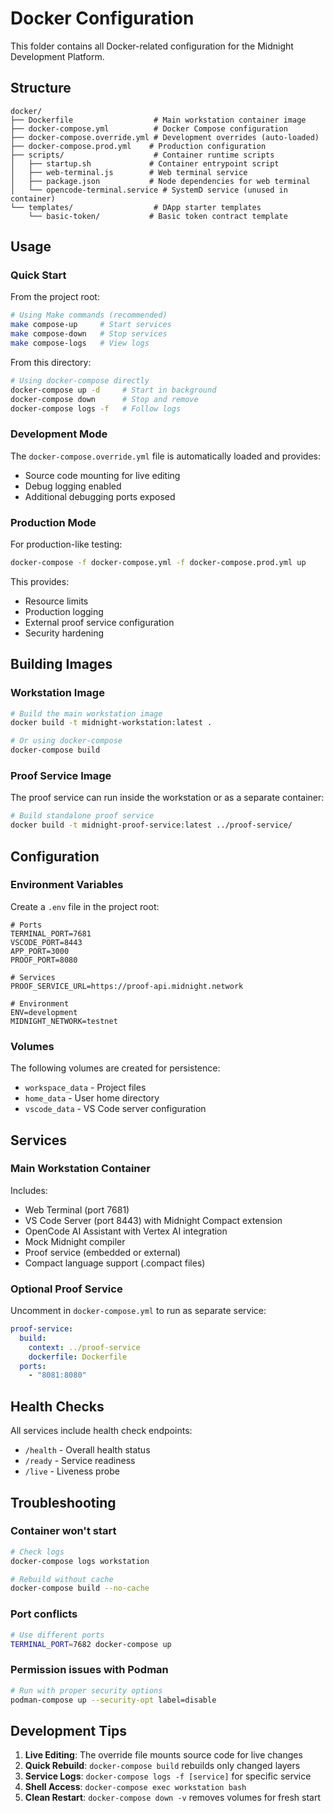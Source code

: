 # Docker Configuration

This folder contains all Docker-related configuration for the Midnight Development Platform.

## Structure

```
docker/
├── Dockerfile                  # Main workstation container image
├── docker-compose.yml          # Docker Compose configuration
├── docker-compose.override.yml # Development overrides (auto-loaded)
├── docker-compose.prod.yml    # Production configuration
├── scripts/                    # Container runtime scripts
│   ├── startup.sh             # Container entrypoint script
│   ├── web-terminal.js        # Web terminal service
│   ├── package.json           # Node dependencies for web terminal
│   └── opencode-terminal.service # SystemD service (unused in container)
└── templates/                  # DApp starter templates
    └── basic-token/           # Basic token contract template
```

## Usage

### Quick Start

From the project root:
```bash
# Using Make commands (recommended)
make compose-up     # Start services
make compose-down   # Stop services
make compose-logs   # View logs
```

From this directory:
```bash
# Using docker-compose directly
docker-compose up -d     # Start in background
docker-compose down      # Stop and remove
docker-compose logs -f   # Follow logs
```

### Development Mode

The `docker-compose.override.yml` file is automatically loaded and provides:
- Source code mounting for live editing
- Debug logging enabled
- Additional debugging ports exposed

### Production Mode

For production-like testing:
```bash
docker-compose -f docker-compose.yml -f docker-compose.prod.yml up
```

This provides:
- Resource limits
- Production logging
- External proof service configuration
- Security hardening

## Building Images

### Workstation Image

```bash
# Build the main workstation image
docker build -t midnight-workstation:latest .

# Or using docker-compose
docker-compose build
```

### Proof Service Image

The proof service can run inside the workstation or as a separate container:
```bash
# Build standalone proof service
docker build -t midnight-proof-service:latest ../proof-service/
```

## Configuration

### Environment Variables

Create a `.env` file in the project root:
```env
# Ports
TERMINAL_PORT=7681
VSCODE_PORT=8443
APP_PORT=3000
PROOF_PORT=8080

# Services
PROOF_SERVICE_URL=https://proof-api.midnight.network

# Environment
ENV=development
MIDNIGHT_NETWORK=testnet
```

### Volumes

The following volumes are created for persistence:
- `workspace_data` - Project files
- `home_data` - User home directory
- `vscode_data` - VS Code server configuration

## Services

### Main Workstation Container

Includes:
- Web Terminal (port 7681)
- VS Code Server (port 8443) with Midnight Compact extension
- OpenCode AI Assistant with Vertex AI integration
- Mock Midnight compiler
- Proof service (embedded or external)
- Compact language support (.compact files)

### Optional Proof Service

Uncomment in `docker-compose.yml` to run as separate service:
```yaml
proof-service:
  build:
    context: ../proof-service
    dockerfile: Dockerfile
  ports:
    - "8081:8080"
```

## Health Checks

All services include health check endpoints:
- `/health` - Overall health status
- `/ready` - Service readiness
- `/live` - Liveness probe

## Troubleshooting

### Container won't start
```bash
# Check logs
docker-compose logs workstation

# Rebuild without cache
docker-compose build --no-cache
```

### Port conflicts
```bash
# Use different ports
TERMINAL_PORT=7682 docker-compose up
```

### Permission issues with Podman
```bash
# Run with proper security options
podman-compose up --security-opt label=disable
```

## Development Tips

1. **Live Editing**: The override file mounts source code for live changes
2. **Quick Rebuild**: `docker-compose build` rebuilds only changed layers
3. **Service Logs**: `docker-compose logs -f [service]` for specific service
4. **Shell Access**: `docker-compose exec workstation bash`
5. **Clean Restart**: `docker-compose down -v` removes volumes for fresh start